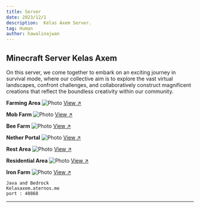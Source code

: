 ```yaml
---
title: Server
date: 2023/12/1
description:  Kelas Axem Server.
tag: Human
author: hawalinajwan
---
```


## Minecraft Server Kelas Axem

On this server, we come together to embark on an exciting journey in survival mode, where our collective aim is to explore the vast virtual landscapes, confront challenges, and collaboratively construct magnificent creations that reflect the boundless creativity within our community.

**Farming Area**
<Image
  src="/images/sawah.jpg"
  alt="Photo"
  width={562}
  height={372}
  priority
  className="next-image"
  quality="50"
/>
 [View ↗](/images/sawah.jpg)
 
**Mob Farm**
 <Image
  src="/images/2mfa.jpg"
  alt="Photo"
  width={562}
  height={372}
  priority
  className="next-image"
  quality="50"
/>
 [View ↗](/images/2mfa.jpg)
 
**Bee Farm**
 <Image
  src="/images/3rdu.jpg"
  alt="Photo"
  width={562}
  height={372}
  priority
  className="next-image"
  quality="50"
/>
 [View ↗](/images/3rdu.jpg)
 
**Nether Portal**
 <Image
  src="/images/4prt.jpg"
  alt="Photo"
  width={562}
  height={372}
  priority
  className="next-image"
  quality="50"
/>
 [View ↗](/images/4prt.jpg)

**Rest Area**
 <Image
  src="/images/nynt.jpg"
  alt="Photo"
  width={562}
  height={372}
  priority
  className="next-image"
  quality="50"
/>
 [View ↗](/images/nynt.jpg)

**Residential Area**
 <Image
  src="/images/6al.jpg"
  alt="Photo"
  width={562}
  height={372}
  priority
  className="next-image"
  quality="50"
/>
 [View ↗](/images/6al.jpg)

**Iron Farm**
 <Image
  src="/images/irfrm.jpg"
  alt="Photo"
  width={562}
  height={372}
  priority
  className="next-image"
  quality="50"
/>
 [View ↗](/images/irfrm.jpg)

 ```
 Java and Bedrock
 Kelasaxem.aternos.me 
 port : 40868
 ```

 ---